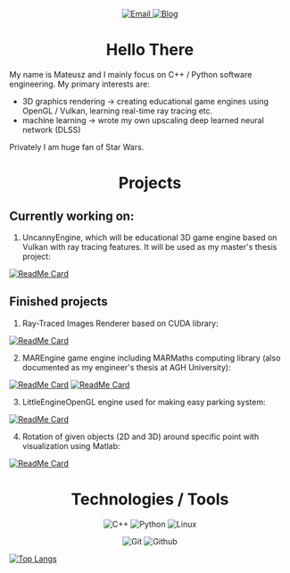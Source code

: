 <!-- **Mregussek/Mregussek** is a ✨ _special_ ✨ repository because its `README.md` (this file) appears on your GitHub profile. -->

<p align="center">
  <a target="_blank" href="mailto:info@mateuszrzeczyca.pl" target="_blank">
    <img alt="Email" src="https://img.shields.io/badge/Email-0078D4.svg?&style=for-the-badge&logo=Microsoft-Outlook&logoColor=white" />
  </a>
  <a target="_blank" href="https://mateuszrzeczyca.pl" target="_blank">
    <img alt="Blog" src="https://img.shields.io/badge/Website-4285F4.svg?&style=for-the-badge&logo=google-chrome&logoColor=white" />
  </a>
</p>

<h1 align="center"> Hello There </h1>

My name is Mateusz and I mainly focus on C++ / Python software engineering. My primary interests are:

- 3D graphics rendering -> creating educational game engines using OpenGL / Vulkan, learning real-time ray tracing etc.
- machine learning -> wrote my own upscaling deep learned neural network (DLSS)

Privately I am huge fan of Star Wars.

<h1 align="center"> Projects </h1>

<h2> Currently working on: </h2>

1. UncannyEngine, which will be educational 3D game engine based on Vulkan with ray tracing features. It will be used as my master's thesis project:

[![ReadMe Card](https://github-readme-stats.vercel.app/api/pin/?username=Mregussek&repo=UncannyEngine&theme=vision-friendly-dark)](https://github.com/Mregussek/UncannyEngine)

<h2> Finished projects </h2>

1. Ray-Traced Images Renderer based on CUDA library:

[![ReadMe Card](https://github-readme-stats.vercel.app/api/pin/?username=Mregussek&repo=RayTracingCUDA&theme=vision-friendly-dark)](https://github.com/Mregussek/RayTracingCUDA)

2. MAREngine game engine including MARMaths computing library (also documented as my engineer's thesis at AGH University):

[![ReadMe Card](https://github-readme-stats.vercel.app/api/pin/?username=Mregussek&repo=MAREngine&theme=vision-friendly-dark)](https://github.com/Mregussek/MAREngine)
[![ReadMe Card](https://github-readme-stats.vercel.app/api/pin/?username=Mregussek&repo=MARMaths&theme=vision-friendly-dark)](https://github.com/Mregussek/MARMaths)

3. LittleEngineOpenGL engine used for making easy parking system:

[![ReadMe Card](https://github-readme-stats.vercel.app/api/pin/?username=Mregussek&repo=LittleEngineOpenGL&theme=vision-friendly-dark)](https://github.com/Mregussek/LittleEngineOpenGL)

4. Rotation of given objects (2D and 3D) around specific point with visualization using Matlab:

[![ReadMe Card](https://github-readme-stats.vercel.app/api/pin/?username=Mregussek&repo=visualizing_object_rotation&theme=vision-friendly-dark)](https://github.com/Mregussek/visualizing_object_rotation)

<h1 align="center"> Technologies / Tools</h1>

<p align="center">
  <img alt="C++" src="https://img.shields.io/badge/C%2B%2B-00599C?style=for-the-badge&logo=c%2B%2B&logoColor=white" /> 
  <img alt="Python" src="https://img.shields.io/badge/Python-3776AB?style=for-the-badge&logo=python&logoColor=white" /> 
  <img alt="Linux" src="https://img.shields.io/badge/Linux-FCC624?style=for-the-badge&logo=linux&logoColor=black" />
</p>

<p align="center">
  <img alt="Git" src="https://img.shields.io/badge/-git-F05032?style=flat-square&logo=git&logoColor=white" />
  <img alt="Github" src="https://img.shields.io/badge/-GitHub-181717?style=flat-square&logo=github" />
</p>

[![Top Langs](https://github-readme-stats.vercel.app/api/top-langs/?username=Mregussek&layout=compact&theme=vision-friendly-dark)](https://github.com/anuraghazra/github-readme-stats)

